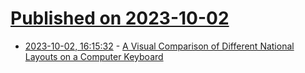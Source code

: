 # [Published on 2023-10-02](index.md)

* [2023-10-02, 16:15:32](https://lobste.rs/s/n1vhca/visual_comparison_different_national) - [A Visual Comparison of Different National Layouts on a Computer Keyboard](https://www.farah.cl/Keyboardery/A-Visual-Comparison-of-Different-National-Layouts/)
